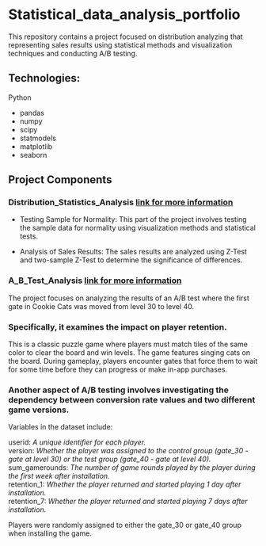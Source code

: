 # Statistical_data_analysis_portfolio

This repository contains a project focused on distribution analyzing that representing sales results using statistical methods and visualization techniques and conducting A/B testing.

## Technologies:
Python
- pandas
- numpy
- scipy
- statmodels
- matplotlib
- seaborn

## Project Components

### Distribution_Statistics_Analysis [link for more information](https://github.com/Garina006/Statistical_data_analysis_portfolio/blob/main/Distribution_Statistics_Analysis.ipynb)
   
- Testing Sample for Normality:
   This part of the project involves testing the sample data for normality using visualization methods and statistical tests.
   
-  Analysis of Sales Results:
   The sales results are analyzed using Z-Test and two-sample Z-Test to determine the significance of differences.

### A_B_Test_Analysis [link for more information](https://github.com/Garina006/Statistical_data_analysis_portfolio/blob/main/A_B_Test_Analysis.ipynb)

The project focuses on analyzing the results of an A/B test where the first gate in Cookie Cats was moved from level 30 to level 40. 
### Specifically, it examines the impact on player retention.

This is a classic puzzle game where players must match tiles of the same color to clear the board and win levels. The game features singing cats on the board.
During gameplay, players encounter gates that force them to wait for some time before they can progress or make in-app purchases. 

### Another aspect of A/B testing involves investigating the dependency between conversion rate values and two different game versions.

Variables in the dataset include:

userid: _A unique identifier for each player._  
version: _Whether the player was assigned to the control group (gate_30 - gate at level 30) or the test group (gate_40 - gate at level 40)._  
sum_gamerounds: _The number of game rounds played by the player during the first week after installation._  
retention_1: _Whether the player returned and started playing 1 day after installation._  
retention_7: _Whether the player returned and started playing 7 days after installation._  

Players were randomly assigned to either the gate_30 or gate_40 group when installing the game.  
